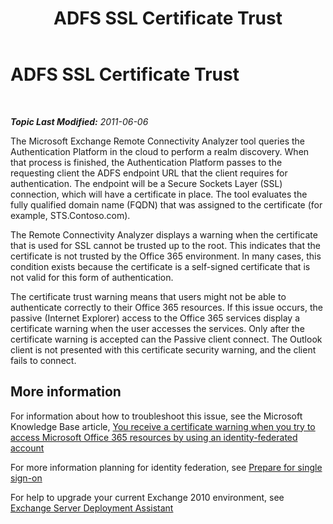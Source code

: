 ﻿---
title: ADFS SSL Certificate Trust
TOCTitle: ADFS SSL Certificate Trust
ms:assetid: 19604d13-e410-4874-961c-1900ab391d66
ms:mtpsurl: https://technet.microsoft.com/en-us/library/Hh241330(v=EXCHG.80)
ms:contentKeyID: 36021329
ms.date: 07/23/2014
mtps_version: v=EXCHG.80
---

<div data-xmlns="http://www.w3.org/1999/xhtml">

<div class="topic" data-xmlns="http://www.w3.org/1999/xhtml" data-msxsl="urn:schemas-microsoft-com:xslt" data-cs="http://msdn.microsoft.com/en-us/">

<div data-asp="http://msdn2.microsoft.com/asp">

# ADFS SSL Certificate Trust

</div>

<div id="mainSection">

<div id="mainBody">

<span> </span>

_**Topic Last Modified:** 2011-06-06_

<div id="sectionSection0" class="section">

The Microsoft Exchange Remote Connectivity Analyzer tool queries the Authentication Platform in the cloud to perform a realm discovery. When that process is finished, the Authentication Platform passes to the requesting client the ADFS endpoint URL that the client requires for authentication. The endpoint will be a Secure Sockets Layer (SSL) connection, which will have a certificate in place. The tool evaluates the fully qualified domain name (FQDN) that was assigned to the certificate (for example, STS.Contoso.com).

The Remote Connectivity Analyzer displays a warning when the certificate that is used for SSL cannot be trusted up to the root. This indicates that the certificate is not trusted by the Office 365 environment. In many cases, this condition exists because the certificate is a self-signed certificate that is not valid for this form of authentication.

The certificate trust warning means that users might not be able to authenticate correctly to their Office 365 resources. If this issue occurs, the passive (Internet Explorer) access to the Office 365 services display a certificate warning when the user accesses the services. Only after the certificate warning is accepted can the Passive client connect. The Outlook client is not presented with this certificate security warning, and the client fails to connect.

<div>

## More information

For information about how to troubleshoot this issue, see the Microsoft Knowledge Base article, [You receive a certificate warning when you try to access Microsoft Office 365 resources by using an identity-federated account](http://support.microsoft.com/kb/2523494)

For more information planning for identity federation, see [Prepare for single sign-on](http://onlinehelp.microsoft.com/en-us/office365-enterprises/ff652540.aspx)

For help to upgrade your current Exchange 2010 environment, see [Exchange Server Deployment Assistant](http://technet.microsoft.com/en-us/exdeploy2010/default.aspx)

</div>

</div>

</div>

<span> </span>

</div>

</div>

</div>

